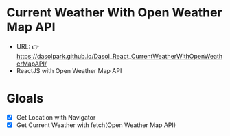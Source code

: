 # Current Weather With Open Weather Map API

- URL: 👉https://dasolpark.github.io/Dasol_React_CurrentWeatherWithOpenWeatherMapAPI/
- ReactJS with Open Weather Map API

# Gloals

- [x] Get Location with Navigator
- [x] Get Current Weather with fetch(Open Weather Map API)